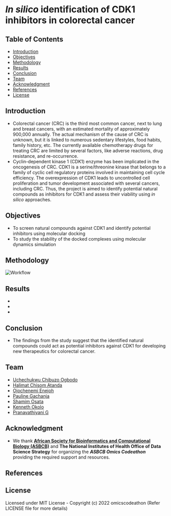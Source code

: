 # ***In silico*** identification of CDK1 inhibitors in colorectal cancer



## Table of Contents
- [Introduction](#Introduction)
- [Objectives](#Objectives)
- [Methodology](#Methodology)
- [Results](#Results)
- [Conclusion](#Conclusion)
- [Team](#Team)
- [Acknowledgment](#Acknowledgment)
- [References](#References)
- [License](#License)


## Introduction

- Colorectal cancer (CRC) is the third most common cancer, next to lung and breast cancers, with an estimated mortality of approximately 900,000 annually. The actual mechanism of the cause of CRC is unknown, but it is linked to numerous sedentary lifestyles, food habits, family history, etc. The currently available chemotherapy drugs for treating CRC are limited by several factors, like adverse reactions, drug resistance, and re-occurrence.
- Cyclin-dependent kinase 1 (CDK1) enzyme has been implicated in the oncogenesis of CRC. CDK1 is a serine/threonine kinase that belongs to a family of cyclic cell regulatory proteins involved in maintaining cell cycle efficiency. The overexpression of CDK1 leads to uncontrolled cell proliferation and tumor development associated with several cancers, including CRC. Thus, the project is aimed to identify potential natural compounds as inhibitors for CDK1 and assess their viability using *in silico* approaches.

## Objectives
- To screen natural compounds against CDK1 and identify potential inhibitors using molecular docking
- To study the stability of the docked complexes using molecular dynamics simulation



## Methodology
![Workflow](Workflow.jpeg)


## Results
-
-
-


## Conclusion
- The findings from the study suggest that the identified natural compounds could act as potential inhibitors against CDK1 for developing new therapeutics for colorectal cancer.

## Team 
- [Uchechukwu Chibuzo Ogbodo](https://github.com/uchechibuzo)
- [Halimat Chisom Atanda](https://github.com/chisomgold)
- [Ojochenemi Enejoh](https://github.com/chennymee)
- [Pauline Gachanja](https://github.com/paulinegachanja)
- [Shamim Osata](https://github.com/osatashamim)
- [Kenneth Okolo](https://github.com/kennethokolo)
- [Pranavathiyani G](https://github.com/pranavathiyani)


## Acknowledgment
- We thank **[African Society for Bioinformatics and Computational Biology (ASBCB)](https://www.asbcb.org/)** and **The National Institutes of Health Office of Data Science Strategy** for organizing the ***ASBCB Omics Codeathon*** providing the required support and resources.


## References


## License

Licensed under MIT License - Copyright (c) 2022 omicscodeathon (Refer LICENSE file for more details)

